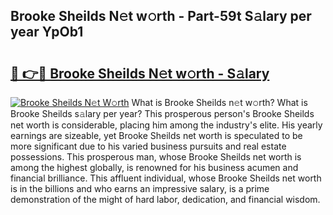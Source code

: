 ## Brooke Sheilds N𝚎t w𝚘rth - Part-59t S𝚊lary per year YpOb1

# <h2><a href="http://gc1mc4.nevu.top/?p=Brooke+Sheilds">🔗 👉🔴 Brooke Sheilds N𝚎t w𝚘rth - S𝚊lary</a></h2>

[![Brooke Sheilds N𝚎t W𝚘rth](https://i.imgur.com/Oavwk0R.jpeg)](http://gc1mc4.nevu.top/?p=Brooke+Sheilds)
What is Brooke Sheilds n𝚎t w𝚘rth? What is Brooke Sheilds s𝚊lary per year?
This prosperous person's Brooke Sheilds net worth is considerable, placing him among the industry's elite. His yearly earnings are sizeable, yet Brooke Sheilds net worth is speculated to be more significant due to his varied business pursuits and real estate possessions. This prosperous man, whose Brooke Sheilds net worth is among the highest globally, is renowned for his business acumen and financial brilliance. This affluent individual, whose Brooke Sheilds net worth is in the billions and who earns an impressive salary, is a prime demonstration of the might of hard labor, dedication, and financial wisdom.
